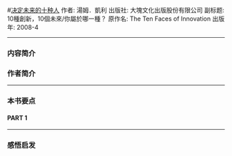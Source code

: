#[决定未来的十种人](https://book.douban.com/subject/3072401/)
作者: 湯姆．凱利
出版社: 大塊文化出版股份有限公司
副标题: 10種創新，10個未來/你屬於哪一種？
原作名: The Ten Faces of Innovation
出版年: 2008-4
***
### 内容简介 
### 作者简介 
***
### 本书要点
#### PART 1 
***
### 感悟启发
